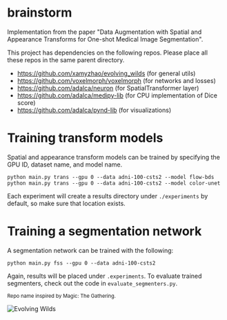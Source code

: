 # brainstorm
Implementation from the paper "Data Augmentation with Spatial and Appearance Transforms for One-shot Medical Image Segmentation".

This project has dependencies on the following repos. Please place all these repos in the same parent directory.

* https://github.com/xamyzhao/evolving_wilds (for general utils)
* https://github.com/voxelmorph/voxelmorph (for networks and losses)
* https://github.com/adalca/neuron (for SpatialTransformer layer)
* https://github.com/adalca/medipy-lib (for CPU implementation of Dice score)
* https://github.com/adalca/pynd-lib (for visualizations)

# Training transform models
Spatial and appearance transform models can be trained by specifying the GPU ID, dataset name, and model name.

```
python main.py trans --gpu 0 --data adni-100-csts2 --model flow-bds
python main.py trans --gpu 0 --data adni-100-csts2 --model color-unet
```
Each experiment will create a results directory under `./experiments` by default, so make sure that location exists.

# Training a segmentation network
A segmentation network can be trained with the following:
```
python main.py fss --gpu 0 --data adni-100-csts2
```
Again, results will be placed under `.experiments`. To evaluate trained segmenters, check out the code in `evaluate_segmenters.py`.

<sub>Repo name inspired by Magic: The Gathering.</sub>

![Evolving Wilds](http://gatherer.wizards.com/Handlers/Image.ashx?multiverseid=451037&type=card)